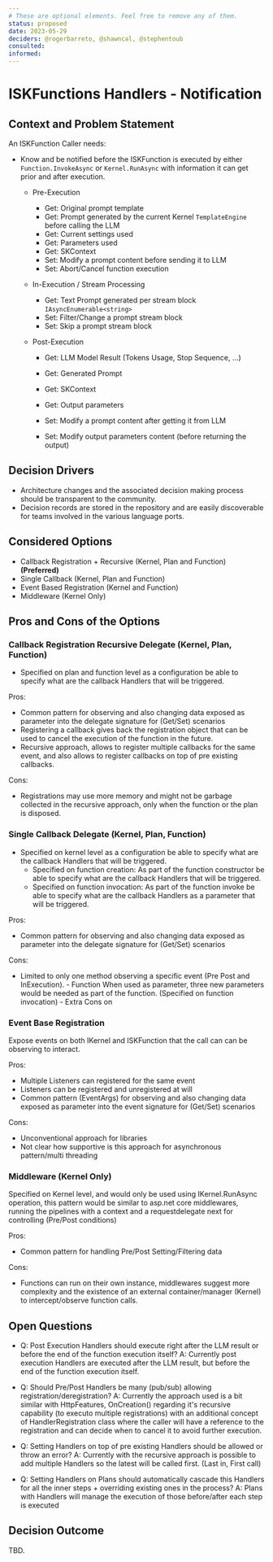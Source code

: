 ```yaml
---
# These are optional elements. Feel free to remove any of them.
status: proposed
date: 2023-05-29
deciders: @rogerbarreto, @shawncal, @stephentoub
consulted: 
informed: 
---
```


# ISKFunctions Handlers - Notification

## Context and Problem Statement

An ISKFunction Caller needs:

- Know and be notified before the ISKFunction is executed by either `Function.InvokeAsync` or `Kernel.RunAsync` with information it can get prior and after execution.

  - Pre-Execution

    - Get: Original prompt template
    - Get: Prompt generated by the current Kernel `TemplateEngine` before calling the LLM
    - Get: Current settings used
    - Get: Parameters used
    - Get: SKContext
    - Set: Modify a prompt content before sending it to LLM
    - Set: Abort/Cancel function execution

  - In-Execution / Stream Processing

    - Get: Text Prompt generated per stream block `IAsyncEnumerable<string>`
    - Set: Filter/Change a prompt stream block
    - Set: Skip a prompt stream block

  - Post-Execution

    - Get: LLM Model Result (Tokens Usage, Stop Sequence, ...)
    - Get: Generated Prompt
    - Get: SKContext
    - Get: Output parameters

    - Set: Modify a prompt content after getting it from LLM
    - Set: Modify output parameters content (before returning the output)

## Decision Drivers

- Architecture changes and the associated decision making process should be transparent to the community.
- Decision records are stored in the repository and are easily discoverable for teams involved in the various language ports.

## Considered Options

- Callback Registration + Recursive (Kernel, Plan and Function) **(Preferred)**
- Single Callback (Kernel, Plan and Function)
- Event Based Registration (Kernel and Function)
- Middleware (Kernel Only)

## Pros and Cons of the Options

### Callback Registration Recursive Delegate (Kernel, Plan, Function)

- Specified on plan and function level as a configuration be able to specify what are the callback Handlers that will be triggered.

Pros:

- Common pattern for observing and also changing data exposed as parameter into the delegate signature for (Get/Set) scenarios
- Registering a callback gives back the registration object that can be used to cancel the execution of the function in the future.
- Recursive approach, allows to register multiple callbacks for the same event, and also allows to register callbacks on top of pre existing callbacks.

Cons:

- Registrations may use more memory and might not be garbage collected in the recursive approach, only when the function or the plan is disposed.

### Single Callback Delegate (Kernel, Plan, Function)

- Specified on kernel level as a configuration be able to specify what are the callback Handlers that will be triggered.
  - Specified on function creation: As part of the function constructor be able to specify what are the callback Handlers that will be triggered.
  - Specified on function invocation: As part of the function invoke be able to specify what are the callback Handlers as a parameter that will be triggered.

Pros:

- Common pattern for observing and also changing data exposed as parameter into the delegate signature for (Get/Set) scenarios

Cons:

- Limited to only one method observing a specific event (Pre Post and InExecution). - Function When used as parameter, three new parameters would be needed as part of the function. (Specified on function invocation) - Extra Cons on

### Event Base Registration

Expose events on both IKernel and ISKFunction that the call can can be observing to interact.

Pros:

- Multiple Listeners can registered for the same event
- Listeners can be registered and unregistered at will
- Common pattern (EventArgs) for observing and also changing data exposed as parameter into the event signature for (Get/Set) scenarios

Cons:

- Unconventional approach for libraries
- Not clear how supportive is this approach for asynchronous pattern/multi threading

### Middleware (Kernel Only)

Specified on Kernel level, and would only be used using IKernel.RunAsync operation, this pattern would be similar to asp.net core middlewares, running the pipelines with a context and a requestdelegate next for controlling (Pre/Post conditions)

Pros:

- Common pattern for handling Pre/Post Setting/Filtering data

Cons:

- Functions can run on their own instance, middlewares suggest more complexity and the existence of an external container/manager (Kernel) to intercept/observe function calls.

## Open Questions

- Q: Post Execution Handlers should execute right after the LLM result or before the end of the function execution itself?
  A: Currently post execution Handlers are executed after the LLM result, but before the end of the function execution itself.

- Q: Should Pre/Post Handlers be many (pub/sub) allowing registration/deregistration?
  A: Currently the approach used is a bit similar with HttpFeatures, OnCreation() regarding it's recursive capability (to executo multiple registrations) with an additional concept of HandlerRegistration class where the caller will have a reference to the registration and can decide when to cancel it to avoid further execution.

- Q: Setting Handlers on top of pre existing Handlers should be allowed or throw an error?
  A: Currently with the recursive approach is possible to add multiple Handlers so the latest will be called first. (Last in, First call)

- Q: Setting Handlers on Plans should automatically cascade this Handlers for all the inner steps + overriding existing ones in the process?
  A: Plans with Handlers will manage the execution of those before/after each step is executed

## Decision Outcome

TBD.
